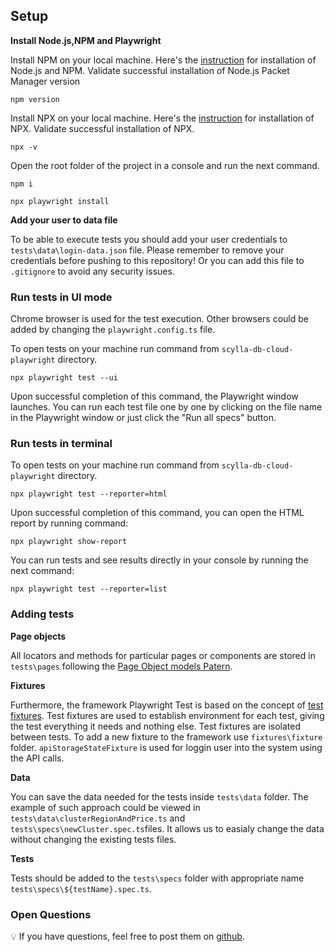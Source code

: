 ## Setup

**Install Node.js,NPM and Playwright**

Install NPM on your local machine. Here's the [instruction](https://nodejs.org/en/download) for installation of Node.js and NPM. 
Validate successful installation of Node.js Packet Manager version 
```shell
npm version
```
Install NPX on your local machine. Here's the [instruction](https://www.npmjs.com/package/npx) for installation of NPX. 
Validate successful installation of NPX. 
```shell
npx -v
```

Open the root folder of the project in a console and run the next command.
```shell
npm i
```
```shell
npx playwright install
```

**Add your user to data file**

To be able to execute tests you should add your user credentials to `tests\data\login-data.json` file. Please remember to remove your credentials before pushing to this repository! Or you can add this file to `.gitignore` to avoid any security issues.


### Run tests in UI mode

Chrome browser is used for the test execution. Other browsers could be added by changing the `playwright.config.ts` file.

To open tests on your machine run command from `scylla-db-cloud-playwright` directory.
```shell
npx playwright test --ui    
```
Upon successful completion of this command, the Playwright window launches. You can run each test file one by one by clicking on the file name in the Playwright window or just click the "Run all specs" button.

### Run tests in terminal

To open tests on your machine run command from `scylla-db-cloud-playwright` directory.
```shell
npx playwright test --reporter=html
```
Upon successful completion of this command, you can open the HTML report by running command:
```shell
npx playwright show-report
```
You can run tests and see results directly in your console by running the next command:
```shell
npx playwright test --reporter=list
```

### Adding tests

**Page objects**

All locators and methods for particular pages or components are stored in `tests\pages` following the [Page Object models Patern](https://playwright.dev/docs/pom). 

**Fixtures**

Furthermore, the framework Playwright Test is based on the concept of [test fixtures](https://playwright.dev/docs/test-fixtures). Test fixtures are used to establish environment for each test, giving the test everything it needs and nothing else. Test fixtures are isolated between tests. To add a new fixture to the framework use `fixtures\fixture` folder. `apiStorageStateFixture` is used for loggin user into the system using the API calls.

**Data**

You can save the data needed for the tests inside `tests\data` folder. The example of such approach could be viewed in `tests\data\clusterRegionAndPrice.ts` and `tests\specs\newCluster.spec.ts`files. It allows us to easialy change the data without changing the existing tests files.

**Tests**

Tests should be added to the `tests\specs` folder with appropriate name `tests\specs\${testName}.spec.ts`.

### Open Questions

💡 If you have questions, feel free to post them on [github](https://github.com/imosiichuk/scylla-db-cloud-playwright/issues).
